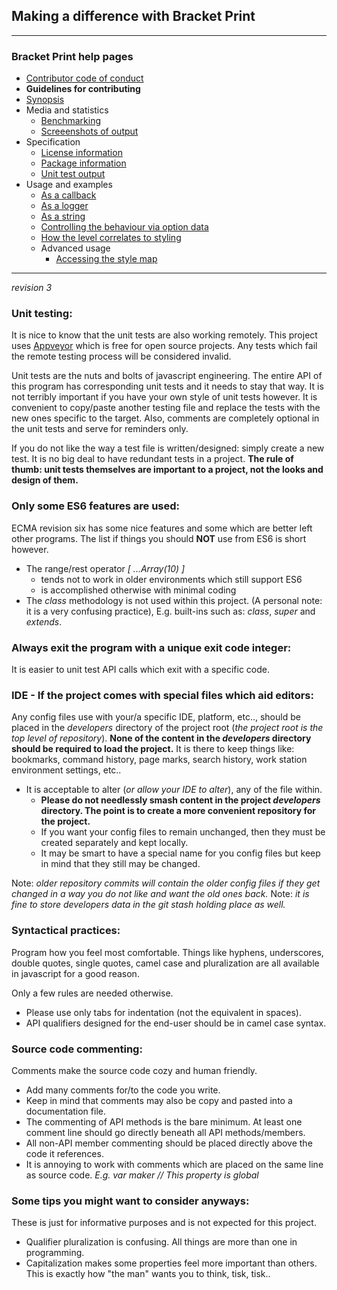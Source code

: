 ## Making a difference with Bracket Print

---
### Bracket Print help pages
* [Contributor code of conduct](https://github.com/restarian/bracket_print/blob/master/docs/contributor_code_of_conduct.md)
* **Guidelines for contributing**
* [Synopsis](https://github.com/restarian/bracket_print/blob/master/docs/synopsis.md)
* Media and statistics
  * [Benchmarking](https://github.com/restarian/bracket_print/blob/master/docs/media_and_statistics/benchmarking.md)
  * [Screeenshots of output](https://github.com/restarian/bracket_print/blob/master/docs/media_and_statistics/screeenshots_of_output.md)
* Specification
  * [License information](https://github.com/restarian/bracket_print/blob/master/docs/specification/license_information.md)
  * [Package information](https://github.com/restarian/bracket_print/blob/master/docs/specification/package_information.md)
  * [Unit test output](https://github.com/restarian/bracket_print/blob/master/docs/specification/unit_test_output.md)
* Usage and examples
  * [As a callback](https://github.com/restarian/bracket_print/blob/master/docs/usage_and_examples/as_a_callback.md)
  * [As a logger](https://github.com/restarian/bracket_print/blob/master/docs/usage_and_examples/as_a_logger.md)
  * [As a string](https://github.com/restarian/bracket_print/blob/master/docs/usage_and_examples/as_a_string.md)
  * [Controlling the behaviour via option data](https://github.com/restarian/bracket_print/blob/master/docs/usage_and_examples/controlling_the_behaviour_via_option_data.md)
  * [How the level correlates to styling](https://github.com/restarian/bracket_print/blob/master/docs/usage_and_examples/how_the_level_correlates_to_styling.md)
  * Advanced usage
    * [Accessing the style map](https://github.com/restarian/bracket_print/blob/master/docs/usage_and_examples/advanced_usage/accessing_the_style_map.md)

---

*revision 3*

### Unit testing:
It is nice to know that the unit tests are also working remotely. This project uses [Appveyor](https://www.appveyor.com) which is free for open source projects. Any tests which fail the remote testing process will be considered invalid.

Unit tests are the nuts and bolts of javascript engineering. The entire API of this program has corresponding unit tests and it needs to stay that way. It is not terribly important if you have your own style of unit tests however. It is convenient to copy/paste another testing file and replace the tests with the new ones specific to the target. Also, comments are completely optional in the unit tests and serve for reminders only.

If you do not like the way a test file is written/designed: simply create a new test. It is no big deal to have redundant tests in a project.
**The rule of thumb: unit tests themselves are important to a project, not the looks and design of them.**

### Only some ES6 features are used:
ECMA revision six has some nice features and some which are better left other programs. The list if things you should **NOT** use from ES6 is short however.

* The range/rest operator *[ ...Array(10) ]*
	* tends not to work in older environments which still support ES6
	* is accomplished otherwise with minimal coding
* The *class* methodology is not used within this project. (A personal note: it is a very confusing practice), E.g. built-ins such as: *class*, *super* and *extends*.

### Always exit the program with a unique exit code integer:
It is easier to unit test API calls which exit with a specific code.

### IDE - If the project comes with special files which aid editors:
Any config files use with your/a specific IDE, platform, etc.., should be placed in the *developers* directory of the project root (*the project root is the top level of repository*).
**None of the content in the *developers* directory should be required to load the project.** It is there to keep things like: bookmarks, command history, page marks, search history, work station environment settings, etc..

* It is acceptable to alter (*or allow your IDE to alter*), any of the file within.
	* **Please do not needlessly smash content in the project *developers* directory. The point is to create a more convenient repository for the project.**
	* If you want your config files to remain unchanged, then they must be created separately and kept locally.
	* It may be smart to have a special name for you config files but keep in mind that they still may be changed.

Note: *older repository commits will contain the older config files if they get changed in a way you do not like and want the old ones back.*
Note: *it is fine to store developers data in the *git stash* holding place as well.*

### Syntactical practices:
Program how you feel most comfortable. Things like hyphens, underscores, double quotes, single quotes, camel case and pluralization are all available in javascript for a good reason.

Only a few rules are needed otherwise.
* Please use only tabs for indentation (not the equivalent in spaces).
* API qualifiers designed for the end-user should be in camel case syntax.  

### Source code commenting:
Comments make the source code cozy and human friendly.

* Add many comments for/to the code you write.
* Keep in mind that comments may also be copy and pasted into a documentation file.
* The commenting of API methods is the bare minimum. At least one comment line should go directly beneath all API methods/members.
* All non-API member commenting should be placed directly above the code it references.
* It is annoying to work with comments which are placed on the same line as source code. *E.g. var maker // This property is global*


### Some tips you might want to consider anyways:
These is just for informative purposes and is not expected for this project.

* Qualifier pluralization is confusing. All things are more than one in programming.
* Capitalization makes some properties feel more important than others. This is exactly how "the man" wants you to think, tisk, tisk..
